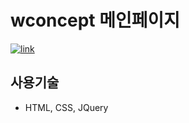 # wconcept 메인페이지

<a href="https://limeunseop.github.io/wconcept">![link](https://img.shields.io/badge/link-https%3A%2F%2Flimeunseop.github.io%2Fwconcept-brightgreen)</a>

## 사용기술

- HTML, CSS, JQuery
